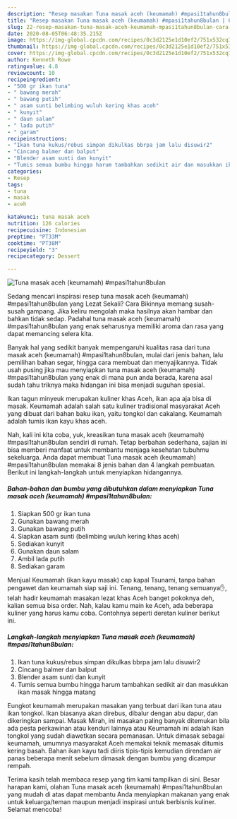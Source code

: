 ```yaml
---
description: "Resep masakan Tuna masak aceh (keumamah) #mpasi1tahun8bulan | Cara Buat Tuna masak aceh (keumamah) #mpasi1tahun8bulan Yang Sedap"
title: "Resep masakan Tuna masak aceh (keumamah) #mpasi1tahun8bulan | Cara Buat Tuna masak aceh (keumamah) #mpasi1tahun8bulan Yang Sedap"
slug: 22-resep-masakan-tuna-masak-aceh-keumamah-mpasi1tahun8bulan-cara-buat-tuna-masak-aceh-keumamah-mpasi1tahun8bulan-yang-sedap
date: 2020-08-05T06:48:35.215Z
image: https://img-global.cpcdn.com/recipes/0c3d2125e1d10ef2/751x532cq70/tuna-masak-aceh-keumamah-mpasi1tahun8bulan-foto-resep-utama.jpg
thumbnail: https://img-global.cpcdn.com/recipes/0c3d2125e1d10ef2/751x532cq70/tuna-masak-aceh-keumamah-mpasi1tahun8bulan-foto-resep-utama.jpg
cover: https://img-global.cpcdn.com/recipes/0c3d2125e1d10ef2/751x532cq70/tuna-masak-aceh-keumamah-mpasi1tahun8bulan-foto-resep-utama.jpg
author: Kenneth Rowe
ratingvalue: 4.8
reviewcount: 10
recipeingredient:
- "500 gr ikan tuna"
- " bawang merah"
- " bawang putih"
- " asam sunti belimbing wuluh kering khas aceh"
- " kunyit"
- " daun salam"
- " lada putih"
- " garam"
recipeinstructions:
- "Ikan tuna kukus/rebus simpan dikulkas bbrpa jam lalu disuwir2"
- "Cincang balmer dan balput"
- "Blender asam sunti dan kunyit"
- "Tumis semua bumbu hingga harum tambahkan sedikit air dan masukkan ikan masak hingga matang"
categories:
- Resep
tags:
- tuna
- masak
- aceh

katakunci: tuna masak aceh 
nutrition: 126 calories
recipecuisine: Indonesian
preptime: "PT33M"
cooktime: "PT38M"
recipeyield: "3"
recipecategory: Dessert

---
```



![Tuna masak aceh (keumamah) #mpasi1tahun8bulan](https://img-global.cpcdn.com/recipes/0c3d2125e1d10ef2/751x532cq70/tuna-masak-aceh-keumamah-mpasi1tahun8bulan-foto-resep-utama.jpg)

Sedang mencari inspirasi resep tuna masak aceh (keumamah) #mpasi1tahun8bulan yang Lezat Sekali? Cara Bikinnya memang susah-susah gampang. Jika keliru mengolah maka hasilnya akan hambar dan bahkan tidak sedap. Padahal tuna masak aceh (keumamah) #mpasi1tahun8bulan yang enak seharusnya memiliki aroma dan rasa yang dapat memancing selera kita.

Banyak hal yang sedikit banyak mempengaruhi kualitas rasa dari tuna masak aceh (keumamah) #mpasi1tahun8bulan, mulai dari jenis bahan, lalu pemilihan bahan segar, hingga cara membuat dan menyajikannya. Tidak usah pusing jika mau menyiapkan tuna masak aceh (keumamah) #mpasi1tahun8bulan yang enak di mana pun anda berada, karena asal sudah tahu triknya maka hidangan ini bisa menjadi suguhan spesial.

Ikan tagun minyeuk merupakan kuliner khas Aceh, ikan apa aja bisa di masak. Keumamah adalah salah satu kuliner tradisional masyarakat Aceh yang dibuat dari bahan baku ikan, yaitu tongkol dan cakalang. Keumamah adalah tumis ikan kayu khas aceh.


Nah, kali ini kita coba, yuk, kreasikan tuna masak aceh (keumamah) #mpasi1tahun8bulan sendiri di rumah. Tetap berbahan sederhana, sajian ini bisa memberi manfaat untuk membantu menjaga kesehatan tubuhmu sekeluarga. Anda dapat membuat Tuna masak aceh (keumamah) #mpasi1tahun8bulan memakai 8 jenis bahan dan 4 langkah pembuatan. Berikut ini langkah-langkah untuk menyiapkan hidangannya.

<!--inarticleads1-->

##### Bahan-bahan dan bumbu yang dibutuhkan dalam menyiapkan Tuna masak aceh (keumamah) #mpasi1tahun8bulan:

1. Siapkan 500 gr ikan tuna
1. Gunakan  bawang merah
1. Gunakan  bawang putih
1. Siapkan  asam sunti (belimbing wuluh kering khas aceh)
1. Sediakan  kunyit
1. Gunakan  daun salam
1. Ambil  lada putih
1. Sediakan  garam


Menjual Keumamah (ikan kayu masak) cap kapal Tsunami, tanpa bahan pengawet dan keumamah siap saji ini. Tenang, tenang, tenang semuanya✋, telah hadir keumamah masakan lezat khas Aceh banget pokoknya deh, kalian semua bisa order. Nah, kalau kamu main ke Aceh, ada beberapa kuliner yang harus kamu coba. Contohnya seperti deretan kuliner berikut ini. 

<!--inarticleads2-->

##### Langkah-langkah menyiapkan Tuna masak aceh (keumamah) #mpasi1tahun8bulan:

1. Ikan tuna kukus/rebus simpan dikulkas bbrpa jam lalu disuwir2
1. Cincang balmer dan balput
1. Blender asam sunti dan kunyit
1. Tumis semua bumbu hingga harum tambahkan sedikit air dan masukkan ikan masak hingga matang


Eungkot keumamah merupakan masakan yang terbuat dari ikan tuna atau ikan tongkol. Ikan biasanya akan direbus, dibalur dengan abu dapur, dan dikeringkan sampai. Masak Mirah, ini masakan paling banyak ditemukan bila ada pesta perkawinan atau kenduri lainnya atau Keumamah ini adalah ikan tongkol yang sudah diawetkan secara pemanasan. Untuk dimasak sebagai keumamah, umumnya masyarakat Aceh memakai teknik memasak ditumis kering basah. Bahan ikan kayu tadi diiris tipis-tipis kemudian direndam air panas beberapa menit sebelum dimasak dengan bumbu yang dicampur rempah. 

Terima kasih telah membaca resep yang tim kami tampilkan di sini. Besar harapan kami, olahan Tuna masak aceh (keumamah) #mpasi1tahun8bulan yang mudah di atas dapat membantu Anda menyiapkan makanan yang enak untuk keluarga/teman maupun menjadi inspirasi untuk berbisnis kuliner. Selamat mencoba!
